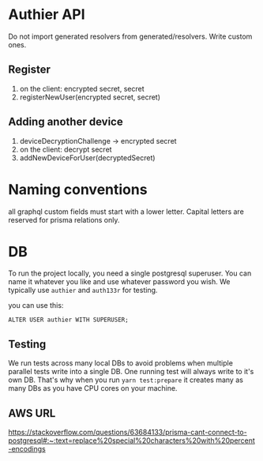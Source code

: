 # Authier API

Do not import generated resolvers from generated/resolvers. Write custom ones.

## Register

1. on the client: encrypted secret, secret
2. registerNewUser(encrypted secret, secret)

## Adding another device

1. deviceDecryptionChallenge -> encrypted secret
2. on the client: decrypt secret
3. addNewDeviceForUser(decryptedSecret)

# Naming conventions

all graphql custom fields must start with a lower letter. Capital letters are reserved for prisma relations only.

# DB

To run the project locally, you need a single postgresql superuser. You can name it whatever you like and use whatever password you wish.
We typically use `authier` and `auth133r` for testing.

you can use this:

```
ALTER USER authier WITH SUPERUSER;
```

## Testing

We run tests across many local DBs to avoid problems when multiple parallel tests write into a single DB.
One running test will always write to it's own DB. That's why when you run `yarn test:prepare` it creates many as many DBs as you have CPU cores on your machine.

## AWS URL

https://stackoverflow.com/questions/63684133/prisma-cant-connect-to-postgresql#:~:text=replace%20special%20characters%20with%20percent-encodings
